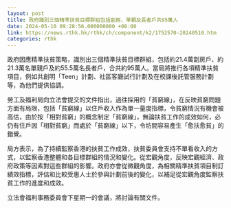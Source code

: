 ```yaml
---
layout: post
title: 政府識別三個精準扶貧目標群組包括劏房、單親及長者戶共95萬人
date: 2024-05-10 09:28:56.000000000 +08:00
link: https://news.rthk.hk/rthk/ch/component/k2/1752570-20240510.htm
categories: rthk
---
```


政府因應精準扶貧策略，識別出三個精準扶貧目標群組，包括約21.4萬劏房戶、約21.3萬名單親戶及約55.5萬名長者戶，合共約95萬人。當局將推行各項精準扶貧項目，例如共創明「Teen」計劃、社區客廳試行計劃及在校課後託管服務計劃等，為他們提供協調。

勞工及福利局向立法會提交的文件指出，過往採用的「貧窮線」，在反映貧窮問題方面有局限，包括「貧窮線」以住戶收入作為單一量度指標，令貧窮情況有機會被高估，由於按「相對貧窮」的概念制定「貧窮線」，無論扶貧工作的成效如何，必仍有住戶因「相對貧窮」而處於「貧窮線」以下，令坊間容易產生「愈扶愈貧」的錯覺。

局方表示，為了持續監察香港的扶貧工作成效，扶貧委員會支持不單看收入的方式，以監察香港整體和各目標群組的情況和變化。從宏觀角度，反映宏觀經濟、政府政策等因素對這些群組的影響。政府亦會從微觀角度，為相關精準扶貧項目制訂績效指標，評估和比較受惠人士於參與計劃前後的變化，以補足從宏觀角度監察扶貧工作的進度和成效。

立法會福利事務委員會下星期一的會議，將討論有關文件。
